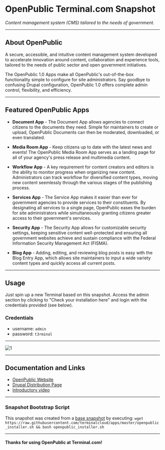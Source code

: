 # **OpenPublic** Terminal.com Snapshot

*Content management system (CMS) tailored to the needs of government.*

---

## About OpenPublic

A secure, accessible, and intuitive content management system developed to accelerate innovation around content, collaboration and experience tools, tailored to the needs of public sector and open government initiatives.

The OpenPublic 1.0 Apps make all OpenPublic's out-of-the-box functionality simple to configure for site administrators. Say goodbye to confusing Drupal configuration, OpenPublic 1.0 offers complete admin control, flexibility, and efficiency.

---

## Featured OpenPublic Apps

- **Document App** - The Document App allows agencies to connect citizens to the documents they need.  Simple for maintainers to create or upload, OpenPublic Documents can then be moderated, downloaded, or even translated.

- **Media Room App** - Keep citizens up to date with the latest news and events!  The OpenPublic Media Room App serves as a landing page for all of your agency's press release and multimedia content.

- **Workflow App** - A key requirement for content creators and editors is the ability to monitor progress when organizing new content. Administrators can track workflow for diversified content types, moving new content seemlessly through the various stages of the publishing process.

- **Services App** - The Service App makes it easier than ever for government agencies to provide services to their constituents.  By designating all services to a single page, OpenPublic eases the burden for site administrators while simultaneously granting citizens greater access to their government's services.

- **Security App** - The Security App allows for customizable security settings, keeping sensitive content well-protected and ensuring all government websites achieve and sustain compliance with the Federal Information Security Management Act (FISMA).

- **Blog App** - Adding, editing, and reviewing blog posts is easy with the Blog Entry App, which allows site maintainers to input a wide variety content types and quickly access all current posts.

---


## Usage

Just spin up a new Terminal based on this snapshot. Access the admin section by clicking to "Check your installation here" and login with the credentials provided (see below).

### Credentials

- username: `admin`
- password: `t3rminal`

---

![1](http://i.imgur.com/U3ZgQPD.png)

---

## Documentation and Links

- [OpenPublic Website](http://openpublicapp.com/)
- [Drupal Distribution Page](https://www.drupal.org/project/openpublic)
- [Introductory video](http://vimeo.com/107177104)

---

### Snapshot Bootstrap Script

This snapshot was created from a [base snapshot](https://www.terminal.com/tiny/FzpHiTXG1K) by executing:
`wget https://raw.githubusercontent.com/terminalcloud/apps/master/openpublic_installer.sh && bash openpublic_installer.sh`

---

#### Thanks for using OpenPublic at Terminal.com!
